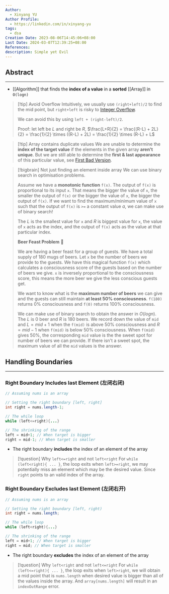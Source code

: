 ```yaml
---
Author:
  - Xinyang YU
Author Profile:
  - https://linkedin.com/in/xinyang-yu
tags:
  - dsa
Creation Date: 2023-08-06T14:45:06+08:00
Last Date: 2024-03-07T12:39:25+08:00
References: 
description: Simple yet Evil
---
```

## Abstract
---
- [[Algorithm]] that finds the **index of a value** in a **sorted** [[Array]] in `O(logn)`

>[!tip] Avoid Overflow
> Intuitively, we usually use `(right+left)/2` to find the mid point, but `right+left` is risky to [Integer Overflow](https://en.wikipedia.org/wiki/Integer_overflow).
> 
> We can avoid this by using `left + (right-left)/2`.
> 
> 
> 
> Proof: let left be $L$ and right be $R$, $\frac{L+R}{2} = \frac{(R-L) + 2L}{2} = \frac{1}{2} \times ((R-L) + 2L) = \frac{1}{2} \times (R-L) + L$

>[!tip] Array contains duplicate values
> We are unable to determine the **index of the target value** if the elements in the given array **aren't unique**. But we are still able to determine the **first & last appearance** of this particular value, see [First Bad Version](https://leetcode.com/problems/first-bad-version).

>[!bigbrain] Not just finding an element inside array
> We can use binary search in optimisation problems.
> 
> Assume we have a **monotonic function** `f(x)`. The output of `f(x)` is proportional to its input `x`. That means the bigger the value of `x`, the smaller the output of `f(x)` or the bigger the value of `x`, the bigger the output of `f(x)`. If we want to find the maximum/minimum value of `x` such that the output of `f(x)` is `>=` a constant value $a$, we can make use of binary search!
> 
> The $L$ is the smallest value for `x` and $R$ is biggest value for `x`, the value of `x` acts as the index, and the output of `f(x)` acts as the value at that particular index.
> 
> 
> **Beer Feast Problem** 🍻
> 
> We are having a beer feast for a group of guests. We have a total supply of 180 mugs of beers. Let `x` be the number of beers we provide to the guests. We have this magical function `f(x)` which calculates a consciousness score of the guests based on the number of beers we give. `x` is inversely proportional to the consciousness score, this means the more beer we give the less conscious guests get. 
> 
> We want to know what is the **maximum number of beers** we can give and the guests can still maintain **at least 50% consciousness**. `f(180)` returns 0% consciousness and `f(0)` returns 100% consciousness. 
> 
> We can make use of binary search to obtain the answer in $O(logn)$. The $L$ is 0 beer and $R$ is 180 beers. We record down the value of `mid` and $L = mid + 1$ when the `f(mid)` is above 50% consciousness and $R = mid -1$ when `f(mid)` is below 50% consciousness. When `f(mid)` gives 50%, the corresponding `mid` value is the the sweet spot for number of beers we can provide. If there isn't a sweet spot, the maximum value of all the `mid` values is the answer.
## Handling Boundaries
---
### Right Boundary Includes last Element (左闭右闭)
```java
// Assuming nums is an array

// Setting the right boundary [left, right]
int right = nums.length-1;

// The while loop
while (left<=right){...}

// The shrinking of the range
left = mid+1; // When target is bigger
right = mid-1; // When target is smaller
```
- The right boundary **includes** the index of an element of the array

>[!question] Why `left<=right` and not `left<right`
> For ``while (left<right){ ... }``, the loop exits when `left>=right`, we may potentially miss an element which may be the desired value. Since `right` points to an valid index of the array.
### Right Boundary Excludes last Element (左闭右开)
```java
// Assuming nums is an array

// Setting the right boundary [left, right)
int right = nums.length; 

// The while loop
while (left<right){...}

// The shrinking of the range
left = mid+1; // When target is bigger
right = mid; // When target is smaller
```
- The right boundary **excludes** the index of an element of the array

>[!question] Why `left<right` and not `left<=right`
> For ``while (left<=right){ ... }``, the loop exits when `left>right`, we will obtain a mid point that is `nums.length` when desired value is bigger than all of the values inside the array. And `array[nums.length]` will result in an `indexOutRange` error.